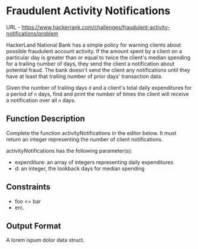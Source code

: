 # Fraudulent Activity Notifications

URL - https://www.hackerrank.com/challenges/fraudulent-activity-notifications/problem

HackerLand National Bank has a simple policy for warning clients about possible fraudulent account activity. If the amount spent by a client on a particular day is greater than or equal to twice the client's median spending for a trailing number of days, they send the client a notification about potential fraud. The bank doesn't send the client any notifications until they have at least that trailing number of prior days' transaction data.

Given the number of trailing days `d` and a client's total daily expenditures for a period of `n` days, find and print the number of times the client will receive a notification over all `n` days.

## Function Description

Complete the function activityNotifications in the editor below. It must return an integer representing the number of client notifications.

activityNotifications has the following parameter(s):

- expenditure: an array of integers representing daily expenditures
- d: an integer, the lookback days for median spending

## Constraints

- foo <= bar
- erc.

## Output Format

A lorem ispum dolor data struct.
